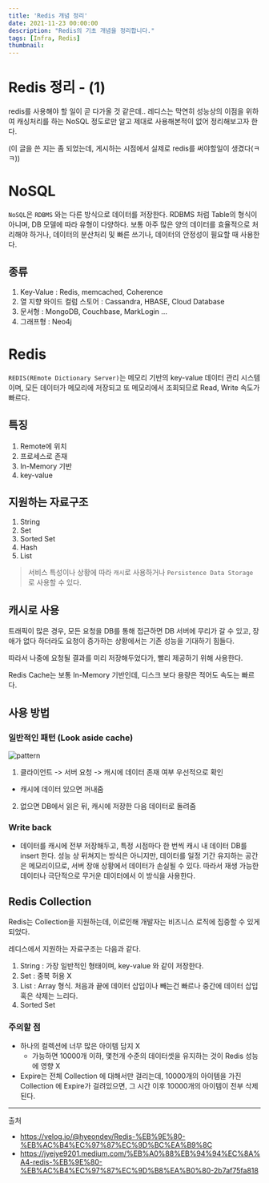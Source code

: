 ```yaml
---
title: 'Redis 개념 정리'
date: 2021-11-23 00:00:00
description: "Redis의 기초 개념을 정리합니다."
tags: [Infra, Redis]
thumbnail: 
---   
```


# Redis 정리 - (1)

redis를 사용해야 할 일이 곧 다가올 것 같은데.. 레디스는 막연히 성능상의 이점을 위하여 캐싱처리를 하는 NoSQL 정도로만 알고 제대로 사용해본적이 없어 정리해보고자 한다.

(이 글을 쓴 지는 좀 되었는데, 게시하는 시점에서 실제로 redis를 써야할일이 생겼다(ㅋㅋ))


# NoSQL 
`NoSQL`은 `RDBMS` 와는 다른 방식으로 데이터를 저장한다. RDBMS 처럼 Table의 형식이 아니며, DB 모델에 따라 유형이 다양하다. 보통 아주 많은 양의 데이터를 효율적으로 처리해야 하거나, 데이터의 분산처리 및 빠른 쓰기나, 데이터의 안정성이 필요할 때 사용한다. 
## 종류
1. Key-Value : Redis, memcached, Coherence
2. 열 지향 와이드 컬럼 스토어 : Cassandra, HBASE, Cloud Database
3. 문서형 : MongoDB, Couchbase, MarkLogin ...
4. 그래프형 : Neo4j

# Redis 
`REDIS(REmote Dictionary Server)`는 메모리 기반의 key-value 데이터 관리 시스템이며, 모든 데이터가 메모리에 저장되고 또 메모리에서 조회되므로 Read, Write 속도가 빠르다. 
## 특징
1. Remote에 위치
2. 프로세스로 존재 
3. In-Memory 기반 
4. key-value 

## 지원하는 자료구조
1. String 
2. Set 
3. Sorted Set 
4. Hash 
5. List 

> 서비스 특성이나 상황에 따라 `캐시`로 사용하거나 `Persistence Data Storage` 로 사용할 수 있다.

## 캐시로 사용 
트래픽이 많은 경우, 모든 요청을 DB를 통해 접근하면 DB 서버에 무리가 갈 수 있고, 장애가 없다 하더라도 요청이 증가하는 상황에서는 기존 성능을 기대하기 힘들다.

따라서 나중에 요청될 결과를 미리 저장해두었다가, 빨리 제공하기 위해 사용한다.

Redis Cache는 보통 In-Memory 기반인데, 디스크 보다 용량은 적어도 속도는 빠르다.

## 사용 방법
### 일반적인 패턴 (Look aside cache)
![pattern](https://media.vlpt.us/images/2yeseul/post/bb9b3b56-d2bb-4d83-98d9-27d3d8d4727d/%E1%84%89%E1%85%B3%E1%84%8F%E1%85%B3%E1%84%85%E1%85%B5%E1%86%AB%E1%84%89%E1%85%A3%E1%86%BA%202021-10-25%20%E1%84%8B%E1%85%A9%E1%84%92%E1%85%AE%209.05.44.png)

1. 클라이언트 -> 서버 요청 -> 캐시에 데이터 존재 여부 우선적으로 확인
- 캐시에 데이터 있으면 꺼내줌
2. 없으면 DB에서 읽은 뒤, 캐시에 저장한 다음 데이터로 돌려줌

### Write back
- 데이터를 캐시에 전부 저장해두고, 특정 시점마다 한 번씩 캐시 내 데이터 DB를 insert 한다.
성능 상 뒤쳐지는 방식은 아니지만, 데이터를 일정 기간 유지하는 공간은 메모리이므로, 서버 장애 상황에서 데이터가 손실될 수 있다. 따라서 재생 가능한 데이터나 극단적으로 무거운 데이터에서 이 방식을 사용한다.

## Redis Collection 
Redis는 Collection을 지원하는데, 이로인해 개발자는 비즈니스 로직에 집중할 수 있게 되었다. 

레디스에서 지원하는 자료구조는 다음과 같다. 
1. String : 가장 일반적인 형태이며, key-value 와 같이 저장한다.
2. Set : 중복 허용 X 
3. List : Array 형식. 처음과 끝에 데이터 삽입이나 빼는건 빠르나 중간에 데이터 삽입 혹은 삭제는 느리다. 
4. Sorted Set 

### 주의할 점 
- 하나의 컬렉션에 너무 많은 아이템 담지 X 
    - 가능하면 10000개 이하, 몇천개 수준의 데이터셋을 유지하는 것이 Redis 성능에 영향 X 
- Expire는 전체 Collection 에 대해서만 걸리는데, 10000개의 아이템을 가진 Collection 에 Expire가 걸려있으면, 그 시간 이후 10000개의 아이템이 전부 삭제된다.

--- 
출처
- https://velog.io/@hyeondev/Redis-%EB%9E%80-%EB%AC%B4%EC%97%87%EC%9D%BC%EA%B9%8C
- https://jyejye9201.medium.com/%EB%A0%88%EB%94%94%EC%8A%A4-redis-%EB%9E%80-%EB%AC%B4%EC%97%87%EC%9D%B8%EA%B0%80-2b7af75fa818
